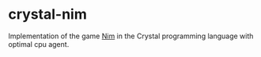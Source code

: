 # crystal-nim
Implementation of the game [Nim](https://en.wikipedia.org/wiki/Nim) in the Crystal programming language with optimal cpu agent.
